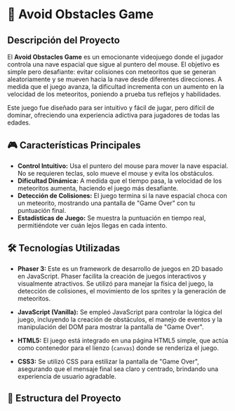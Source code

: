 # 🚀 Avoid Obstacles Game

## Descripción del Proyecto

El **Avoid Obstacles Game** es un emocionante videojuego donde el jugador controla una nave espacial que sigue al puntero del mouse. El objetivo es simple pero desafiante: evitar colisiones con meteoritos que se generan aleatoriamente y se mueven hacia la nave desde diferentes direcciones. A medida que el juego avanza, la dificultad incrementa con un aumento en la velocidad de los meteoritos, poniendo a prueba tus reflejos y habilidades.

Este juego fue diseñado para ser intuitivo y fácil de jugar, pero difícil de dominar, ofreciendo una experiencia adictiva para jugadores de todas las edades.

## 🎮 Características Principales

- **Control Intuitivo:** Usa el puntero del mouse para mover la nave espacial. No se requieren teclas, solo mueve el mouse y evita los obstáculos.
- **Dificultad Dinámica:** A medida que el tiempo pasa, la velocidad de los meteoritos aumenta, haciendo el juego más desafiante.
- **Detección de Colisiones:** El juego termina si la nave espacial choca con un meteorito, mostrando una pantalla de "Game Over" con tu puntuación final.
- **Estadísticas de Juego:** Se muestra la puntuación en tiempo real, permitiéndote ver cuán lejos llegas en cada intento.

## 🛠️ Tecnologías Utilizadas

- **Phaser 3:** Este es un framework de desarrollo de juegos en 2D basado en JavaScript. Phaser facilita la creación de juegos interactivos y visualmente atractivos. Se utilizó para manejar la física del juego, la detección de colisiones, el movimiento de los sprites y la generación de meteoritos.
  
- **JavaScript (Vanilla):** Se empleó JavaScript para controlar la lógica del juego, incluyendo la creación de obstáculos, el manejo de eventos y la manipulación del DOM para mostrar la pantalla de "Game Over".

- **HTML5:** El juego está integrado en una página HTML5 simple, que actúa como contenedor para el lienzo (`canvas`) donde se renderiza el juego.

- **CSS3:** Se utilizó CSS para estilizar la pantalla de "Game Over", asegurando que el mensaje final sea claro y centrado, brindando una experiencia de usuario agradable.

## 📂 Estructura del Proyecto

